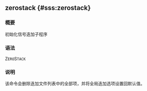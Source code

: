 ## zerostack {#sss:zerostack}

### 概要

初始化信号迭加子程序

### 语法

Z`ERO`S`TACK`

### 说明

该命令会删除迭加文件列表中的全部项，并将全局迭加选项设置回默认值。
